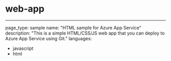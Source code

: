 # web-app

---
page_type: sample
name: "HTML sample for Azure App Service"
description: "This is a simple HTML/CSS/JS web app that you can deploy to Azure App Service using Git."
languages:
- javascript
- html
